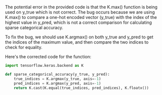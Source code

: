 The potential error in the provided code is that the K.max() function is being used on y_true which is not correct. 
The bug occurs because we are using K.max() to compare a one-hot encoded vector (y_true) with the index of the highest value in y_pred, which is not a correct comparison for calculating sparse categorical accuracy.

To fix the bug, we should use K.argmax() on both y_true and y_pred to get the indices of the maximum value, and then compare the two indices to check for equality.

Here's the corrected code for the function:

```python
import tensorflow.keras.backend as K

def sparse_categorical_accuracy(y_true, y_pred):
    true_indices = K.argmax(y_true, axis=-1)
    pred_indices = K.argmax(y_pred, axis=-1)
    return K.cast(K.equal(true_indices, pred_indices), K.floatx())
```